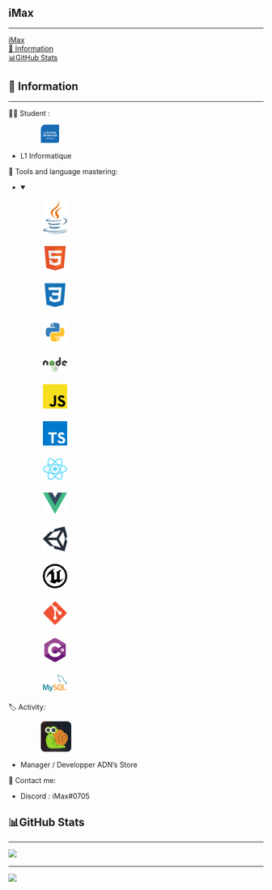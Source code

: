<html><body><article id="c3bead5f-28c4-425c-b950-cae515233c42" class="page sans"><header></header><div class="page-body"><p id="159a201b-c4e2-43e3-9312-c516e6466834" class="">
</p><p id="b55f3c29-aa4f-4f37-9ba3-ca62bb1cdd13" class="">
</p><h1 id="24dc4161-0707-4810-84ac-75f2b4945c19" class="">iMax</h1><hr id="5013c68c-3db1-4405-bbad-f6f8fe270820"/><nav id="0e7a333c-6d66-4635-9b52-7a78d96109a8" class="block-color-gray table_of_contents"><div class="table_of_contents-item table_of_contents-indent-0"><a class="table_of_contents-link" href="#24dc4161-0707-4810-84ac-75f2b4945c19">iMax</a></div><div class="table_of_contents-item table_of_contents-indent-1"><a class="table_of_contents-link" href="#6bb1d990-062a-412d-82d6-7ae34001abe0">🛂 Information</a></div><div class="table_of_contents-item table_of_contents-indent-1"><a class="table_of_contents-link" href="#cb2a6415-106d-4679-991e-0c0e2d2c1886">📊GitHub Stats</a></div></nav><h2 id="6bb1d990-062a-412d-82d6-7ae34001abe0" class="">🛂 Information</h2><hr id="2cc4869f-e53b-4edc-a797-b194c872e5f4"/><p id="088953ff-8eea-4d07-9104-6a0fbbc6ce69" class="">🧑‍🎓 Student :<div class="indented"><ul id="152b0e5a-ab94-459a-ba60-b8e9908fa876" class="bulleted-list"><figure id="24884537-45d1-4442-97e2-a8d974e1d25b" class=""><a href="https://www.univ-larochelle.fr/"><img style="width:36px" src="Profil%20Git%202488453745d1444297e2a8d974e1d25b/La_Rochelle_Universit.png"/></a></figure><li style="list-style-type:disc">L1 Informatique</li></ul></div></p><p id="9906c3ca-9c50-4684-a8bc-f589bf59956e" class=""> 📕 Tools and language mastering:<div class="indented"><ul id="9970c4d8-625f-4e00-be4b-f4240aecd9a1" class="toggle"><li><details open=""><summary></summary><figure id="49dadcb3-edae-4f0a-b1f3-71bad912d998" class="image"><a href=""><img style="width:48px;margin: 1%;" src="Profil%20Git%202488453745d1444297e2a8d974e1d25b/java.svg"/></a></figure><figure id="106cfe5b-3b26-432d-9bf2-289a04528480" class="image"><a href=""><img style="width:48px;margin: 1%;" src="Profil%20Git%202488453745d1444297e2a8d974e1d25b/html.svg"/></a></figure><figure id="a3187f8c-48f6-4dcf-91a7-4beda62500a9" class="image"><a href=""><img style="width:48px;margin: 1%;" src="Profil%20Git%202488453745d1444297e2a8d974e1d25b/css.svg"/></a></figure><figure id="4fb6bb81-d057-48f1-8037-a34c4fc0e591" class="image"><a href=""><img style="width:48px;margin: 1%;" src="Profil%20Git%202488453745d1444297e2a8d974e1d25b/python.svg"/></a></figure><figure id="cfd9e8b6-2b56-4fad-ad5f-ab670b61ad33" class="image"><a href=""><img style="width:48px;margin: 1%;" src="Profil%20Git%202488453745d1444297e2a8d974e1d25b/nodejs.svg"/></a></figure><figure id="7c949e13-20dd-41fc-b9cd-b40ea528601c" class="image"><a href=""><img style="width:48px;margin: 1%;" src="Profil%20Git%202488453745d1444297e2a8d974e1d25b/js.svg"/></a></figure><figure id="7c949e13-20dd-41fc-b9cd-b40ea528601c" class="image"><a href=""><img style="width:48px;margin: 1%;" src="Profil%20Git%202488453745d1444297e2a8d974e1d25b/typescript.svg"/></a></figure><figure id="df3a57f2-a45d-4075-a85b-a897e46a3189" class="image"><a href=""><img style="width:48px;margin: 1%;" src="Profil%20Git%202488453745d1444297e2a8d974e1d25b/react.svg"/></a></figure><figure id="df3a57f2-a45d-4075-a85b-a897e46a3189" class="image"><a href=""><img style="width:48px;margin: 1%;" src="Profil%20Git%202488453745d1444297e2a8d974e1d25b/vuejs.svg"/></a></figure><figure id="cb19ab8b-2ce2-4b68-af3d-2c5653702798" class="image"><a href=""><img style="width:48px;margin: 1%;" src="Profil%20Git%202488453745d1444297e2a8d974e1d25b/unity.svg"/></a></figure><figure id="4a21c32b-9657-447c-a7ff-b4eb458043aa" class="image"><a href=""><img style="width:48px;margin: 1%;" src="Profil%20Git%202488453745d1444297e2a8d974e1d25b/unreal-engine.svg"/></a></figure><figure id="fc087a5e-2e02-44f6-a3b7-1e68c6a969b3" class="image"><a href=""><img style="width:48px;margin: 1%;" src="Profil%20Git%202488453745d1444297e2a8d974e1d25b/git.svg"/></a></figure><figure id="b4c7875f-24af-4bdf-8b5f-75eebb2196df" class="image"><a href=""><img style="width:48px;margin: 1%;" src="Profil%20Git%202488453745d1444297e2a8d974e1d25b/cs.svg"/></a></figure><figure id="0fea706b-f4d5-495a-b0dc-8452128e6497" class="image"><a href=""><img style="width:48px;margin: 1%;" src="Profil%20Git%202488453745d1444297e2a8d974e1d25b/mysql.svg"/></a></figure></details></li></ul></div></p><p id="058a07f3-f57e-4217-92a8-22037196f674" class="">🏷 Activity:<div class="indented"><ul id="24bd9024-04c7-4241-bde8-dddf180c425b" class="bulleted-list"><figure id="c21257e0-73b6-4bdc-b500-4f0a4041776c" class=""><a href="https://adns-tech.fr"><img style="width:60px; border-radius: 0.5rem;" src="Profil%20Git%202488453745d1444297e2a8d974e1d25b/adns.jpg"/></a></figure><li style="list-style-type:disc">Manager / Developper ADN’s Store </li></ul></div></p><p id="c40bd29f-5fe6-423f-bd6b-2ec6265c4dee" class="">
</p><p id="d8096ffb-725e-4430-a86a-69d19c284a53" class="">🧰 Contact me: </p><ul id="6451a69f-b960-415c-9941-064d50a1d0eb" class="bulleted-list"><li style="list-style-type:disc">Discord : iMax#0705</li></ul><p id="4d6bc64f-c6be-450c-9bbc-5b139dbc02b5" class="">
</p><h2 id="cb2a6415-106d-4679-991e-0c0e2d2c1886" class="">📊GitHub Stats</h2><hr id="49e45ea8-1f5b-4b47-974e-2adaf50f23d2"/><p id="8588115c-857e-470f-8301-80100ff88cfc" class="">
</p><p id="459c3ba5-2e88-48d9-b5df-dc8ef662f570" class="">
</p>
  <div class="display: flex; flex-direction: column; margin: 0 30%;">
  <img style="width:432px" src="https://github-readme-stats.vercel.app/api?username=iMax-git&amp;show_icons=true&amp;&amp;theme=tokyonight"/>
    <hr/>
  <img style="width:400px" src="https://github-readme-stats.vercel.app/api/top-langs/?username=iMax-git&amp;langs_count=8&amp;theme=tokyonight"/>
  </div>
</p></div></article></body></html>
